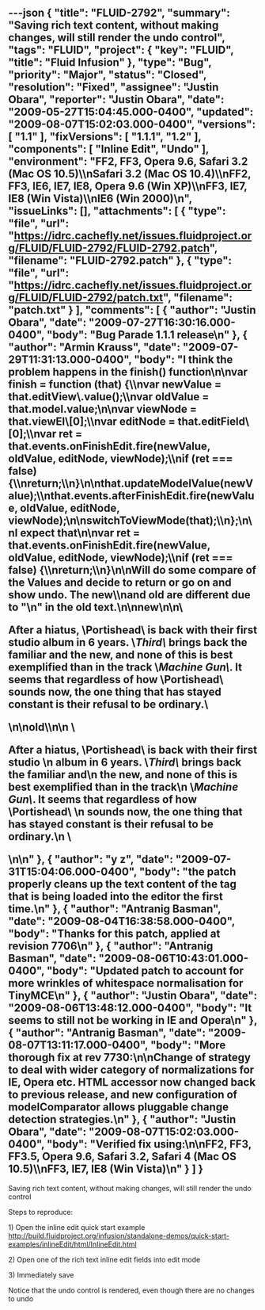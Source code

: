 ---json
{
  "title": "FLUID-2792",
  "summary": "Saving rich text content, without making changes, will still render the undo control",
  "tags": "FLUID",
  "project": {
    "key": "FLUID",
    "title": "Fluid Infusion"
  },
  "type": "Bug",
  "priority": "Major",
  "status": "Closed",
  "resolution": "Fixed",
  "assignee": "Justin Obara",
  "reporter": "Justin Obara",
  "date": "2009-05-27T15:04:45.000-0400",
  "updated": "2009-08-07T15:02:03.000-0400",
  "versions": [
    "1.1"
  ],
  "fixVersions": [
    "1.1.1",
    "1.2"
  ],
  "components": [
    "Inline Edit",
    "Undo"
  ],
  "environment": "FF2, FF3, Opera 9.6, Safari 3.2 (Mac OS 10.5)\\\nSafari 3.2 (Mac OS 10.4)\\\nFF2, FF3, IE6, IE7, IE8, Opera 9.6 (Win XP)\\\nFF3, IE7, IE8 (Win Vista)\\\nIE6 (Win 2000)\n",
  "issueLinks": [],
  "attachments": [
    {
      "type": "file",
      "url": "https://idrc.cachefly.net/issues.fluidproject.org/FLUID/FLUID-2792/FLUID-2792.patch",
      "filename": "FLUID-2792.patch"
    },
    {
      "type": "file",
      "url": "https://idrc.cachefly.net/issues.fluidproject.org/FLUID/FLUID-2792/patch.txt",
      "filename": "patch.txt"
    }
  ],
  "comments": [
    {
      "author": "Justin Obara",
      "date": "2009-07-27T16:30:16.000-0400",
      "body": "Bug Parade 1.1.1 release\n"
    },
    {
      "author": "Armin Krauss",
      "date": "2009-07-29T11:31:13.000-0400",
      "body": "I think the problem happens in the finish() function\n\nvar finish = function (that) {\\\nvar newValue = that.editView\\.value();\\\nvar oldValue = that.model.value;\n\nvar viewNode = that.viewEl\\[0];\\\nvar editNode = that.editField\\[0];\\\nvar ret = that.events.onFinishEdit.fire(newValue, oldValue, editNode, viewNode);\\\nif (ret === false) {\\\nreturn;\\\n}\n\nthat.updateModelValue(newValue);\\\nthat.events.afterFinishEdit.fire(newValue, oldValue, editNode, viewNode);\n\nswitchToViewMode(that);\\\n};\n\nI expect that\n\nvar ret = that.events.onFinishEdit.fire(newValue, oldValue, editNode, viewNode);\\\nif (ret === false) {\\\nreturn;\\\n}\n\nWill do some compare of the Values and decide to return or go on and show undo. The new\\\nand old are different due to \"\\n\" in the old text.\n\nnew\n\n\\<p>After a hiatus, \\<strong>Portishead\\</strong> is back with their first studio album in 6 years. \\<em>Third\\</em> brings back the familiar and the new, and none of this is best exemplified than in the track \\<em>Machine Gun\\</em>. It seems that regardless of how \\<strong>Portishead\\</strong> sounds now, the one thing that has stayed constant is their refusal to be ordinary.\\</p>\n\nold\\\n\\n \\<p>After a hiatus, \\<strong>Portishead\\</strong> is back with their first studio \\n album in 6 years. \\<em>Third\\</em> brings back the familiar and\\n the new, and none of this is best exemplified than in the track\\n \\<em>Machine Gun\\</em>. It seems that regardless of how \\<strong>Portishead\\</strong> \\n sounds now, the one thing that has stayed constant is their refusal to be ordinary.\\n \\</p>\\n\n"
    },
    {
      "author": "y z",
      "date": "2009-07-31T15:04:06.000-0400",
      "body": "the patch properly cleans up the text content of the tag that is being loaded into the editor the first time.\n"
    },
    {
      "author": "Antranig Basman",
      "date": "2009-08-04T16:38:58.000-0400",
      "body": "Thanks for this patch, applied at revision 7706\n"
    },
    {
      "author": "Antranig Basman",
      "date": "2009-08-06T10:43:01.000-0400",
      "body": "Updated patch to account for more wrinkles of whitespace normalisation for TinyMCE\n"
    },
    {
      "author": "Justin Obara",
      "date": "2009-08-06T13:48:12.000-0400",
      "body": "It seems to still not be working in IE and Opera\n"
    },
    {
      "author": "Antranig Basman",
      "date": "2009-08-07T13:11:17.000-0400",
      "body": "More thorough fix at rev 7730:\n\nChange of strategy to deal with wider category of normalizations for IE, Opera etc. HTML accessor now changed back to previous release, and new configuration of modelComparator allows pluggable change detection strategies.\n"
    },
    {
      "author": "Justin Obara",
      "date": "2009-08-07T15:02:03.000-0400",
      "body": "Verified fix using:\n\nFF2, FF3, FF3.5, Opera 9.6, Safari 3.2, Safari 4 (Mac OS 10.5)\\\nFF3, IE7, IE8 (Win Vista)\n"
    }
  ]
}
---
Saving rich text content, without making changes, will still render the undo control

Steps to reproduce:

1\) Open the inline edit quick start example\
<http://build.fluidproject.org/infusion/standalone-demos/quick-start-examples/inlineEdit/html/InlineEdit.html>

2\) Open one of the rich text inline edit fields into edit mode

3\) Immediately save

Notice that the undo control is rendered, even though there are no changes to undo

        